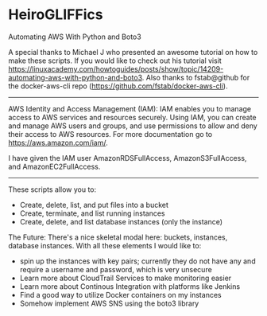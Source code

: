 # HeiroGLIFFics
Automating AWS With Python and Boto3

A special thanks to Michael J who presented an awesome tutorial on how to make these scripts. If you would like to check out his tutorial visit https://linuxacademy.com/howtoguides/posts/show/topic/14209-automating-aws-with-python-and-boto3. Also thanks to fstab@github for the docker-aws-cli repo (https://github.com/fstab/docker-aws-cli).

________________________________________________________________________________________________________________
AWS Identity and Access Management (IAM):
IAM enables you to manage access to AWS services and resources securely. Using IAM, you can create and manage AWS users and groups, and use permissions to allow and deny their access to AWS resources. For more documentation go to https://aws.amazon.com/iam/.

I have given the IAM user AmazonRDSFullAccess, AmazonS3FullAccess, and AmazonEC2FullAccess.
________________________________________________________________________________________________________________

These scripts allow you to:
- Create, delete, list, and put files into a bucket 
- Create, terminate, and list running instances
- Create, delete, and list database instances (only the instance)

The Future:
There's a nice skeletal modal here: buckets, instances, database instances. With all these elements I would like to:
- spin up the instances with key pairs; currently they do not have any and require a username and password, which is very unsecure
- Learn more about CloudTrail Services to make monitoring easier
- Learn more about Continous Integration with platforms like Jenkins
- Find a good way to utilize Docker containers on my instances
- Somehow implement AWS SNS using the boto3 library
